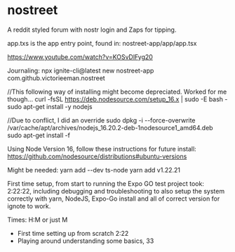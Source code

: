 # nostreet
A reddit styled forum with nostr login and Zaps for tipping.

app.txs is the app entry point, found in: nostreet-app/app/app.tsx

https://www.youtube.com/watch?v=KOSvDlFyg20

Journaling:
npx ignite-cli@latest new nostreet-app
com.github.victorieeman.nostreet

//This following way of installing might become depreciated. Worked for me though...
curl -fsSL https://deb.nodesource.com/setup_16.x | sudo -E bash -
sudo apt-get install -y nodejs

//Due to conflict, I did an override
sudo dpkg -i --force-overwrite /var/cache/apt/archives/nodejs_16.20.2-deb-1nodesource1_amd64.deb
sudo apt-get install -f

Using Node Version 16, follow these instructions for future install: https://github.com/nodesource/distributions#ubuntu-versions

Might be needed:
yarn add --dev ts-node
yarn add v1.22.21

First time setup, from start to running the Expo GO test project took: 2:22:22, including debugging and troubleshooting to also setup the system correctly with yarn, NodeJS, Expo-Go install and all of correct version for ignote to work.

Times: H:M or just M
- First time setting up from scratch 2:22
- Playing around understanding some basics, 33